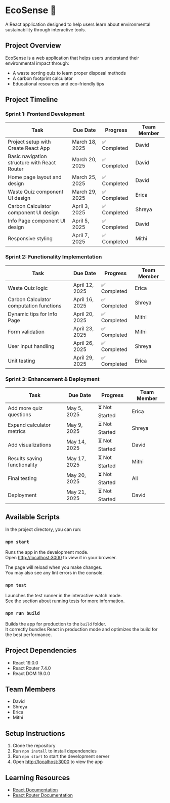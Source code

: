 # EcoSense 🌱

A React application designed to help users learn about environmental sustainability through interactive tools.

## Project Overview

EcoSense is a web application that helps users understand their environmental impact through:

- A waste sorting quiz to learn proper disposal methods
- A carbon footprint calculator
- Educational resources and eco-friendly tips

## Project Timeline

### Sprint 1: Frontend Development

| Task                                         | Due Date       | Progress     | Team Member |
| -------------------------------------------- | -------------- | ------------ | ----------- |
| Project setup with Create React App          | March 18, 2025 | ✅ Completed | David       |
| Basic navigation structure with React Router | March 20, 2025 | ✅ Completed | David       |
| Home page layout and design                  | March 25, 2025 | ✅ Completed | David       |
| Waste Quiz component UI design               | March 29, 2025 | ✅ Completed | Erica       |
| Carbon Calculator component UI design        | April 3, 2025  | ✅ Completed | Shreya      |
| Info Page component UI design                | April 5, 2025  | ✅ Completed | David       |
| Responsive styling                           | April 7, 2025  | ✅ Completed | Mithi       |

### Sprint 2: Functionality Implementation

| Task                                    | Due Date       | Progress     | Team Member |
| --------------------------------------- | -------------- | ------------ | ----------- |
| Waste Quiz logic                        | April 12, 2025 | ✅ Completed | Erica       |
| Carbon Calculator computation functions | April 16, 2025 | ✅ Completed | Shreya      |
| Dynamic tips for Info Page              | April 20, 2025 | ✅ Completed | Mithi       |
| Form validation                         | April 23, 2025 | ✅ Completed | Mithi       |
| User input handling                     | April 26, 2025 | ✅ Completed | Shreya      |
| Unit testing                            | April 29, 2025 | ✅ Completed | Erica       |

### Sprint 3: Enhancement & Deployment

| Task                         | Due Date     | Progress       | Team Member |
| ---------------------------- | ------------ | -------------- | ----------- |
| Add more quiz questions      | May 5, 2025  | ⏳ Not Started | Erica       |
| Expand calculator metrics    | May 9, 2025  | ⏳ Not Started | Shreya      |
| Add visualizations           | May 14, 2025 | ⏳ Not Started | David       |
| Results saving functionality | May 17, 2025 | ⏳ Not Started | Mithi       |
| Final testing                | May 20, 2025 | ⏳ Not Started | All         |
| Deployment                   | May 21, 2025 | ⏳ Not Started | David       |

## Available Scripts

In the project directory, you can run:

### `npm start`

Runs the app in the development mode.\
Open [http://localhost:3000](http://localhost:3000) to view it in your browser.

The page will reload when you make changes.\
You may also see any lint errors in the console.

### `npm test`

Launches the test runner in the interactive watch mode.\
See the section about [running tests](https://facebook.github.io/create-react-app/docs/running-tests) for more information.

### `npm run build`

Builds the app for production to the `build` folder.\
It correctly bundles React in production mode and optimizes the build for the best performance.

## Project Dependencies

- React 19.0.0
- React Router 7.4.0
- React DOM 19.0.0

## Team Members

- David
- Shreya
- Erica
- Mithi

## Setup Instructions

1. Clone the repository
2. Run `npm install` to install dependencies
3. Run `npm start` to start the development server
4. Open [http://localhost:3000](http://localhost:3000) to view the app

## Learning Resources

- [React Documentation](https://reactjs.org/)
- [React Router Documentation](https://reactrouter.com/)
